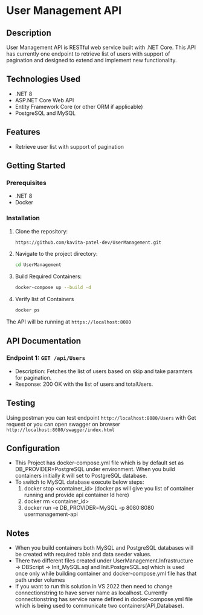 # User Management API

## Description
User Management API is RESTful web service built with .NET Core. This API has currently one endpoint to retrieve list of users with support of pagination and designed to extend and implement new functionality.

## Technologies Used
- .NET 8
- ASP.NET Core Web API
- Entity Framework Core (or other ORM if applicable)
- PostgreSQL and MySQL

## Features
- Retrieve user list with support of pagination

## Getting Started

### Prerequisites
- .NET 8
- Docker

### Installation
1. Clone the repository:
    ```bash
    https://github.com/kavita-patel-dev/UserManagement.git
    ```

2. Navigate to the project directory:
    ```bash
    cd UserManagement
    ```

3. Build Required Containers:
    ```bash
    docker-compose up --build -d
    ```

4. Verify list of Containers  
    ```bash
    docker ps
    ```


The API will be running at `https://localhost:8080`

## API Documentation

### Endpoint 1: `GET /api/Users`
- Description: Fetches the list of users based on skip and take paramters for pagination.
- Response: 200 OK with the list of users and totalUsers.

## Testing
Using postman you can test endpoint `http://localhost:8080/Users` with Get request or you can open swagger on browser `http://localhost:8080/swagger/index.html`

## Configuration
- This Project has docker-compose.yml file which is by default set as DB_PROVIDER=PostgreSQL under environment. When you build containers initially it will set to PostgreSQL database. 
- To switch to MySQL database execute below steps:
    1. docker stop <container_id> (docker ps will give you list of container running and provide api container Id here)
    2. docker rm <container_id>
    3. docker run -e DB_PROVIDER=MySQL -p 8080:8080 usermanagement-api

## Notes
- When you build containers both MySQL and PostgreSQL databases will be created with required table and data seeder values. 
- There two different files created under UserManagement.Infrastructure -> DBScript -> Init_MySQL.sql and Init.PostgreSQL.sql which is used once only while building container and docker-compose.yml file has that path under volumes
- If you want to run this solution in VS 2022 then need to change connectionstring to have server name as localhost. Currently connectionstring has service name defined in docker-compose.yml file which is being used to communicate two containers(API,Database). 
